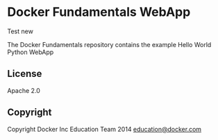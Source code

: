 Docker Fundamentals WebApp
==========================
Test new

The Docker Fundamentals repository contains the example Hello World Python WebApp

## License

Apache 2.0

## Copyright

Copyright Docker Inc Education Team 2014 <education@docker.com>
